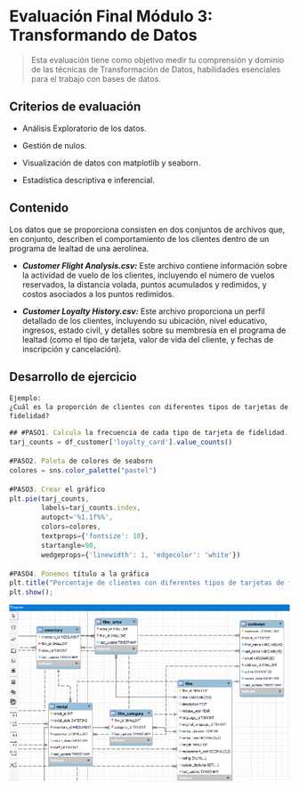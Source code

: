 # Evaluación Final Módulo 3: Transformando de Datos

> Esta evaluación tiene como objetivo medir tu comprensión y dominio de las técnicas de Transformación de Datos, habilidades esenciales para el trabajo con bases de datos.
>
##  Criterios de evaluación

 - Análisis Exploratorio de los datos.
 
 - Gestión de nulos. 
 
 - Visualización de datos con matplotlib y seaborn.
 
 - Estadística descriptiva e inferencial.

## Contenido

Los datos que se proporciona consisten en dos conjuntos de archivos que, en conjunto, describen el comportamiento de los clientes dentro de un programa de lealtad de una aerolínea.

  -  ***Customer Flight Analysis.csv:*** Este archivo contiene información sobre la actividad de vuelo de los clientes, incluyendo el número de vuelos reservados, la distancia volada, puntos acumulados y redimidos, y costos asociados a los puntos redimidos.

  -  ***Customer Loyalty History.csv:*** Este archivo proporciona un perfil detallado de los clientes, incluyendo su ubicación, nivel educativo, ingresos, estado civil, y detalles sobre su membresía en el programa de lealtad (como el tipo de tarjeta, valor de vida del cliente, y fechas de inscripción y cancelación).


## Desarrollo de ejercicio
    Ejemplo:
    ¿Cuál es la proporción de clientes con diferentes tipos de tarjetas de fidelidad?

```js
## #PASO1. Calcula la frecuencia de cada tipo de tarjeta de fidelidad.
tarj_counts = df_customer['loyalty_card'].value_counts()

#PASO2. Paleta de colores de seaborn
colores = sns.color_palette("pastel")

#PASO3. Crear el gráfico
plt.pie(tarj_counts,
        labels=tarj_counts.index,
        autopct='%1.1f%%',
        colors=colores,
        textprops={'fontsize': 10},
        startangle=90,
        wedgeprops={'linewidth': 1, 'edgecolor': 'white'})

#PASO4. Ponemos título a la gráfica
plt.title("Porcentaje de clientes con diferentes tipos de tarjetas de fidelidad", fontsize=10) # Ajustar el tamaño del título
plt.show(); 
```
![Diagrama](https://github.com/Adalab/bda-modulo-2-evaluacion-final-JazminKS/blob/main/FILES/Diagrama1.png)